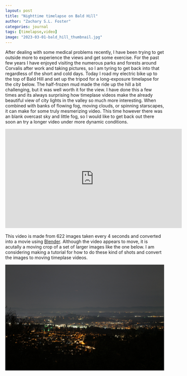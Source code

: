 ```yaml
---
layout: post
title: "Nighttime timelapse on Bald Hill"
author: "Zachary S.L. Foster"
categories: journal
tags: [timelapse,video]
image: "2023-03-01-bald_hill_thumbnail.jpg"
---
```


After dealing with some medical problems recently, I have been trying to get outside more to experience the views and get some exercise.
For the past few years I have enjoyed visiting the numerous parks and forests around Corvalis after work and taking pictures, so I am tyring to get back into that regardless of the short and cold days.
Today I road my electric bike up to the top of Bald Hill and set up the tripod for a long-exposure timelapse for the city below.
The half-frozen mud made the ride up the hill a bit challenging, but it was well worth it for the view.
I have done this a few times and its always surprising how timeplase videos make the already beautiful view of city lights in the valley so much more interesting.
When combined with banks of flowing fog, moving clouds, or spinning starscapes, it can make for some truly mesmerizing video.
This time however there was an blank overcast sky and little fog, so I would like to get back out there soon an try a longer video under more dynamic conditions.

<iframe width="560" height="315" src="https://www.youtube.com/embed/I71X8PoaZt8" title="YouTube video player" frameborder="0" allow="accelerometer; autoplay; clipboard-write; encrypted-media; gyroscope; picture-in-picture; web-share" allowfullscreen></iframe>

This video is made from 622 images taken every 4 seconds and converted into a movie using [Blender](https://www.blender.org/).
Although the video appears to move, it is acutally a moving crop of a set of larger images like the one below.
I am considering making a tutorial for how to do these kind of shots and convert the images to moving timeplase videos.

[![The view from Bald Hill of Corvallis](assets/img/2023-03-01-bald_hill.jpg)](assets/img/2023-03-01-bald_hill.jpg)
